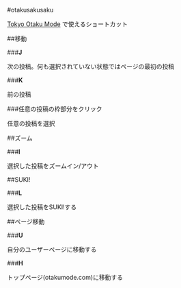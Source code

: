 #otakusakusaku

[Tokyo Otaku Mode](http://otakumode.com) で使えるショートカット

##移動

###**J**

次の投稿。何も選択されていない状態ではページの最初の投稿

###**K**

前の投稿

###任意の投稿の枠部分をクリック

任意の投稿を選択

##ズーム

###**I**

選択した投稿をズームイン/アウト

##SUKI!

###**L**

選択した投稿をSUKI!する

##ページ移動

###**U**

自分のユーザーページに移動する

###**H**

トップページ(otakumode.com)に移動する
